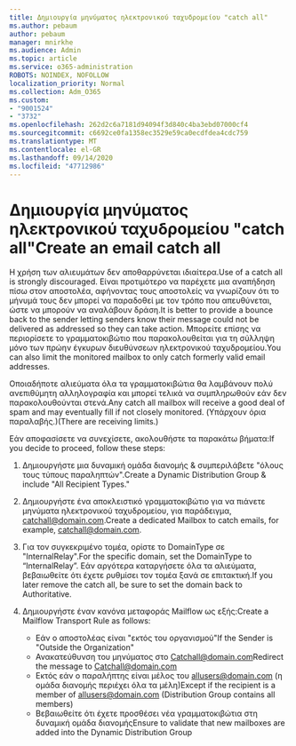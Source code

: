 ```yaml
---
title: Δημιουργία μηνύματος ηλεκτρονικού ταχυδρομείου "catch all"
ms.author: pebaum
author: pebaum
manager: mnirkhe
ms.audience: Admin
ms.topic: article
ms.service: o365-administration
ROBOTS: NOINDEX, NOFOLLOW
localization_priority: Normal
ms.collection: Adm_O365
ms.custom:
- "9001524"
- "3732"
ms.openlocfilehash: 262d2c6a7181d94094f3d840c4ba3ebd07000cf4
ms.sourcegitcommit: c6692ce0fa1358ec3529e59ca0ecdfdea4cdc759
ms.translationtype: MT
ms.contentlocale: el-GR
ms.lasthandoff: 09/14/2020
ms.locfileid: "47712986"
---
```

# <a name="create-an-email-catch-all"></a><span data-ttu-id="421be-102">Δημιουργία μηνύματος ηλεκτρονικού ταχυδρομείου "catch all"</span><span class="sxs-lookup"><span data-stu-id="421be-102">Create an email catch all</span></span>

<span data-ttu-id="421be-103">Η χρήση των αλιευμάτων δεν αποθαρρύνεται ιδιαίτερα.</span><span class="sxs-lookup"><span data-stu-id="421be-103">Use of a catch all is strongly discouraged.</span></span> <span data-ttu-id="421be-104">Είναι προτιμότερο να παρέχετε μια αναπήδηση πίσω στον αποστολέα, αφήνοντας τους αποστολείς να γνωρίζουν ότι το μήνυμά τους δεν μπορεί να παραδοθεί με τον τρόπο που απευθύνεται, ώστε να μπορούν να αναλάβουν δράση.</span><span class="sxs-lookup"><span data-stu-id="421be-104">It is better to provide a bounce back to the sender letting senders know their message could not be delivered as addressed so they can take action.</span></span> <span data-ttu-id="421be-105">Μπορείτε επίσης να περιορίσετε το γραμματοκιβώτιο που παρακολουθείται για τη σύλληψη μόνο των πρώην έγκυρων διευθύνσεων ηλεκτρονικού ταχυδρομείου.</span><span class="sxs-lookup"><span data-stu-id="421be-105">You can also limit the monitored mailbox to only catch formerly valid email addresses.</span></span> 

<span data-ttu-id="421be-106">Οποιαδήποτε αλιεύματα όλα τα γραμματοκιβώτια θα λαμβάνουν πολύ ανεπιθύμητη αλληλογραφία και μπορεί τελικά να συμπληρωθούν εάν δεν παρακολουθούνται στενά.</span><span class="sxs-lookup"><span data-stu-id="421be-106">Any catch all mailbox will receive a good deal of spam and may eventually fill if not closely monitored.</span></span> <span data-ttu-id="421be-107">(Υπάρχουν όρια παραλαβής.)</span><span class="sxs-lookup"><span data-stu-id="421be-107">(There are receiving limits.)</span></span> 

<span data-ttu-id="421be-108">Εάν αποφασίσετε να συνεχίσετε, ακολουθήστε τα παρακάτω βήματα:</span><span class="sxs-lookup"><span data-stu-id="421be-108">If you decide to proceed, follow these steps:</span></span>

1. <span data-ttu-id="421be-109">Δημιουργήστε μια δυναμική ομάδα διανομής & συμπεριλάβετε "όλους τους τύπους παραληπτών".</span><span class="sxs-lookup"><span data-stu-id="421be-109">Create a Dynamic Distribution Group & include "All Recipient Types."</span></span>

2. <span data-ttu-id="421be-110">Δημιουργήστε ένα αποκλειστικό γραμματοκιβώτιο για να πιάνετε μηνύματα ηλεκτρονικού ταχυδρομείου, για παράδειγμα, catchall@domain.com.</span><span class="sxs-lookup"><span data-stu-id="421be-110">Create a dedicated Mailbox to catch emails, for example, catchall@domain.com.</span></span>

3. <span data-ttu-id="421be-111">Για τον συγκεκριμένο τομέα, ορίστε το DomainType σε "InternalRelay".</span><span class="sxs-lookup"><span data-stu-id="421be-111">For the specific domain, set the DomainType to “InternalRelay”.</span></span> <span data-ttu-id="421be-112">Εάν αργότερα καταργήσετε όλα τα αλιεύματα, βεβαιωθείτε ότι έχετε ρυθμίσει τον τομέα ξανά σε επιτακτική.</span><span class="sxs-lookup"><span data-stu-id="421be-112">If you later remove the catch all, be sure to set the domain back to Authoritative.</span></span>

4. <span data-ttu-id="421be-113">Δημιουργήστε έναν κανόνα μεταφοράς Mailflow ως εξής:</span><span class="sxs-lookup"><span data-stu-id="421be-113">Create a Mailflow Transport Rule as follows:</span></span>

    - <span data-ttu-id="421be-114">Εάν ο αποστολέας είναι "εκτός του οργανισμού"</span><span class="sxs-lookup"><span data-stu-id="421be-114">If the Sender is "Outside the Organization"</span></span>
    - <span data-ttu-id="421be-115">Ανακατεύθυνση του μηνύματος στο Catchall@domain.com</span><span class="sxs-lookup"><span data-stu-id="421be-115">Redirect the message to Catchall@domain.com</span></span>
    - <span data-ttu-id="421be-116">Εκτός εάν ο παραλήπτης είναι μέλος του allusers@domain.com (η ομάδα διανομής περιέχει όλα τα μέλη)</span><span class="sxs-lookup"><span data-stu-id="421be-116">Except if the recipient is a member of allusers@domain.com (Distribution Group contains all members)</span></span>
    - <span data-ttu-id="421be-117">Βεβαιωθείτε ότι έχετε προσθέσει νέα γραμματοκιβώτια στη δυναμική ομάδα διανομής</span><span class="sxs-lookup"><span data-stu-id="421be-117">Ensure to validate that new mailboxes are added into the Dynamic Distribution Group</span></span>
